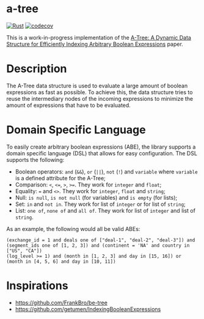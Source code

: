 # a-tree

[![Rust](https://github.com/AntoineGagne/a-tree/actions/workflows/check.yml/badge.svg)](https://github.com/AntoineGagne/a-tree/actions/workflows/check.yml)
[![codecov](https://codecov.io/gh/AntoineGagne/a-tree/graph/badge.svg?token=JUKK1W5L2D)](https://codecov.io/gh/AntoineGagne/a-tree)

This is a work-in-progress implementation of the [A-Tree: A Dynamic Data Structure for Efficiently Indexing Arbitrary Boolean Expressions](https://dl.acm.org/doi/10.1145/3448016.3457266) paper.

# Description

The A-Tree data structure is used to evaluate a large amount of boolean expressions as fast as possible. To achieve this, the data structure tries to reuse the intermediary nodes of the incoming expressions to minimize the amount of expressions that have to be evaluated.

# Domain Specific Language

To easily create arbitrary boolean expressions (ABE), the library supports a domain specific language (DSL) that allows for easy configuration. The DSL supports the following:

* Boolean operators: `and` (`&&`), `or` (`||`), `not` (`!`) and `variable` where `variable` is a defined attribute for the A-Tree;
* Comparison: `<`, `<=`, `>`, `>=`. They work for `integer` and `float`;
* Equality: `=` and `<>`. They work for `integer`, `float` and `string`;
* Null: `is null`, `is not null` (for variables) and `is empty` (for lists);
* Set: `in` and `not in`. They work for list of `integer` or for list of `string`;
* List: `one of`, `none of` and `all of`. They work for list of `integer` and list of `string`.

As an example, the following would all be valid ABEs:

```text
(exchange_id = 1 and deals one of ["deal-1", "deal-2", "deal-3"]) and (segment_ids one of [1, 2, 3]) and (continent = 'NA' and country in ["US", "CA"])
(log_level >= 1) and (month in [1, 2, 3] and day in [15, 16]) or (month in [4, 5, 6] and day in [10, 11])
```

# Inspirations

* https://github.com/FrankBro/be-tree
* https://github.com/getumen/IndexingBooleanExpressions
